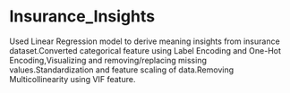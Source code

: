 # Insurance_Insights
Used Linear Regression model to derive meaning insights from insurance dataset.Converted categorical feature using Label Encoding and One-Hot Encoding,Visualizing and removing/replacing missing values.Standardization and feature scaling of data.Removing Multicollinearity using VIF feature.
